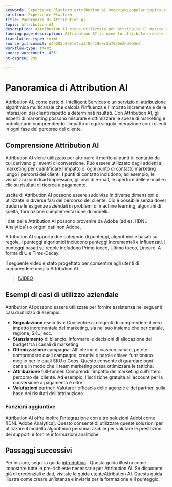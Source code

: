 ```yaml
---
keywords: Experience Platform;attribution ai overview;popular topics;attribution ai;Attribution ai
solution: Experience Platform
title: Panoramica di Attribution AI
topic: Attribution AI
description: Attribution AI viene utilizzato per attribuire il merito ai punti di contatto da cui derivano gli eventi di conversione. Può essere utilizzato dagli addetti al marketing per quantificare l’impatto di ogni punto di contatto marketing lungo i percorsi dei clienti. I punti di contatto includono, ad esempio, le visualizzazioni di ad impression, gli invii di e-mail, le aperture delle e-mail e i clic su risultati di ricerca a pagamento.
landing-page-description: Attribution AI is used to attribute credits to touchpoints leading to conversion events. This can be used by marketers to help quantify the marketing impact of each individual marketing touchpoint across customer journeys.
translation-type: tm+mt
source-git-commit: d4a205b2e5fe4ca1f8d419eec3e7636e2ed0e5ef
workflow-type: tm+mt
source-wordcount: '455'
ht-degree: 29%

---
```



# Panoramica di Attribution AI

 Attribution AI, come parte di Intelligent Services è un servizio di attribuzione algoritmica multicanale che calcola l&#39;influenza e l&#39;impatto incrementale delle interazioni dei clienti rispetto a determinati risultati. Con Attribution AI, gli esperti di marketing possono misurare e ottimizzare le spese di marketing e pubblicitarie comprendendo l’impatto di ogni singola interazione con i clienti in ogni fase del percorso del cliente.

## Comprensione  Attribution AI

Attribution AI viene utilizzato per attribuire il merito ai punti di contatto da cui derivano gli eventi di conversione. Può essere utilizzato dagli addetti al marketing per quantificare l’impatto di ogni punto di contatto marketing lungo i percorsi dei clienti. I punti di contatto includono, ad esempio, le visualizzazioni di ad impression, gli invii di e-mail, le aperture delle e-mail e i clic su risultati di ricerca a pagamento.

 uscite di Attribution AI possono essere suddivise in diverse dimensioni e utilizzate in diverse fasi del percorso del cliente. Ciò è possibile senza dover tradurre le esigenze aziendali in problemi di machine learning, algoritmi di scelta, formazione o implementazione di modelli.

 i dati delle Attribution AI possono provenire da  Adobe (ad es. [!DNL Analytics]) o origini dati non  Adobe.

 Attribution AI supporta due categorie di punteggi, algoritmici e basati su regole. I punteggi algoritmici includono punteggi incrementali e influenzati. I punteggi basati su regole includono Primo tocco, Ultimo tocco, Lineare, A forma di U e Time-Decay.

Il seguente video è stato progettato per consentire agli utenti di comprendere meglio  Attribution AI.

>[!VIDEO](https://video.tv.adobe.com/v/32667?learn=on&quality=12)

## Esempi di casi di utilizzo aziendale

 Attribution AI possono essere utilizzate per fornire assistenza nei seguenti casi di utilizzo di esempio:

- **Segnalazione** esecutiva: Consentire ai dirigenti di comprendere il vero impatto incrementale del marketing, sia nel suo insieme che per canale, regione, SKU, ecc.
- **Stanziamento** di bilancio: Informare le decisioni di allocazione del budget tra i canali di marketing.
- **Ottimizzazione** campagna: All&#39;interno di ciascun canale, potete comprendere quali campagne, creativi e parole chiave funzionano meglio per le quali SKU o Geos. Questo consente di guardare ogni canale in modo che il team marketing possa ottimizzare le tattiche.
- **Attribuzione** full-funnel: Comprendi l&#39;impatto del marketing sull&#39;intero percorso del cliente. Ad esempio, l&#39;iscrizione gratuita all&#39;account per la conversione a pagamento e oltre.
- **Valutazioni** partner: Valutare l&#39;efficacia delle agenzie e dei partner, sulla base dei risultati dell&#39;attribuzione.

### Funzioni aggiuntive

 Attribution AI offre inoltre l&#39;integrazione con altre soluzioni  Adobi come [!DNL Adobe Analytics]. Questo consente di utilizzare queste soluzioni per utilizzare il modello algoritmico personalizzabile per valutare le prestazioni dei supporti e fornire informazioni analitiche.

## Passaggi successivi

Per iniziare, segui la guida [introduttiva](./getting-started.md) . Questa guida illustra come impostare tutte le pre-richieste necessarie per  Attribution AI. Se disponete già di credenziali e dati, visitate la guida [utente](./user-guide.md)Attribution AI. Questa guida illustra come creare un’istanza e inviarla per la formazione e il punteggio.